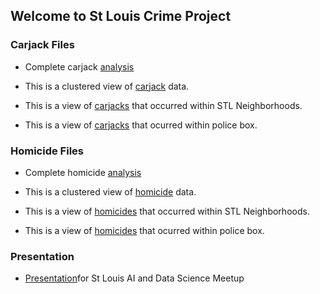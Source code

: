 
## Welcome to St Louis Crime Project


### Carjack Files

- Complete carjack [analysis](https://donojazz.github.io/Crime/carjacks-jan2020.html)

- This is a clustered view of [carjack](https://donojazz.github.io/Crime/cluster_carjack.html) data.

- This is a view of [carjacks](https://donojazz.github.io/Crime/carjack_map.html) that occurred within STL  Neighborhoods.                

- This is a view of [carjacks](https://donojazz.github.io/Crime/carjacks_police_box.html) that ocurred within police box.


### Homicide Files

- Complete homicide [analysis](https://donojazz.github.io/Crime/homicide-jan2020.html)

- This is a clustered view of [homicide](https://donojazz.github.io/Crime/cluster_homicides.html) data.

- This is a view of [homicides](https://donojazz.github.io/Crime/homicide_map.html) that occurred within STL Neighborhoods.                

- This is a view of [homicides](https://donojazz.github.io/Crime/homicides_police_box.html) that ocurred within police box.

                    
### Presentation

-  [Presentation](https://donojazz.github.io/Crime/presentation-jan2020.html)for St Louis AI and Data Science Meetup





